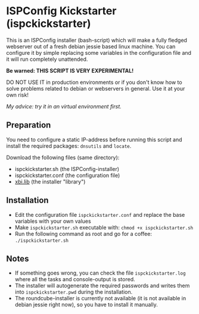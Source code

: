 # ISPConfig Kickstarter (ispckickstarter)
This is an ISPConfig installer (bash-script) which will make a fully fledged webserver out of a fresh debian jessie based linux machine. You can configure it by simple replacing some variables in the configuration file and it will run completely unattended.

**Be warned: THIS SCRIPT IS VERY EXPERIMENTAL!**

DO NOT USE IT in production environments or if you don't know how to solve problems related to debian or webservers in general. Use it at your own risk!

*My advice: try it in an virtual environment first.*

## Preparation
You need to configure a static IP-address before running this script and install the required packages: `dnsutils` and `locate`.

Download the following files (same directory):
- ispckickstarter.sh (the ISPConfig-installer)
- ispckickstarter.conf (the configuration file)
- [xbi.lib](https://github.com/sonority/xbi) (the installer "library")

## Installation
- Edit the configuration file `ispckickstarter.conf` and replace the base variables with your own values
- Make `ispckickstarter.sh` executable with: `chmod +x ispckickstarter.sh`
- Run the following command as root and go for a coffee: `./ispckickstarter.sh`

## Notes
- If something goes wrong, you can check the file `ispckickstarter.log` where all the tasks and console-output is stored.
- The installer will autogenerate the required passwords and writes them into `ispckickstarter.pwd` during the installation.
- The roundcube-installer is currently not available (it is not available in debian jessie right now), so you have to install it manually. 
